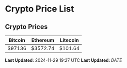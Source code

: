 # Crypto Price List

## Crypto Prices
| Bitcoin | Ethereum | Litecoin |
| ------- | -------- | -------- |
| $97136 | $3572.74 | $101.64 |
**Last Updated:** 2024-11-29 19:27 UTC
**Last Updated:** $DATE$
